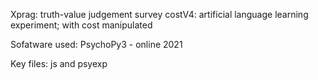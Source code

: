 Xprag: truth-value judgement survey
costV4: artificial language learning experiment; with cost manipulated

Sofatware used: PsychoPy3 - online 2021 

Key files: js and psyexp
